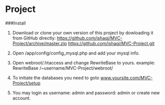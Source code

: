 Project
=========

###Install

1. Download or clone your own version of this project by dowloading it from GitHub directly:
https://github.com/ishaqj/MVC-Project/archive/master.zip
https://github.com/ishaqj/MVC-Project.git

2. Open /app/config/config_mysql.php and add your mysql info.

3. Open webroot/.htaccess and change RewriteBase to yours. example:  RewriteBase /~username/MVC-Project/webroot/

4. To initiate the databases you need to goto www.yoursite.com/MVC-Project/setup

5. You may login as username: admin and password: admin or create new account.
